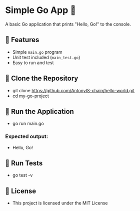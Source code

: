 # Simple Go App 🚀

A basic Go application that prints "Hello, Go!" to the console.

## 📌 Features
- Simple `main.go` program
- Unit test included (`main_test.go`)
- Easy to run and test


## 📌  Clone the Repository

* git clone https://github.com/AntonyIS-chain/hello-world.git
* cd my-go-project

## 📌  Run the Application
* go run main.go

### Expected output:
* Hello, Go!

## 📌  Run Tests
* go test -v

## 📜 License
* This project is licensed under the MIT License